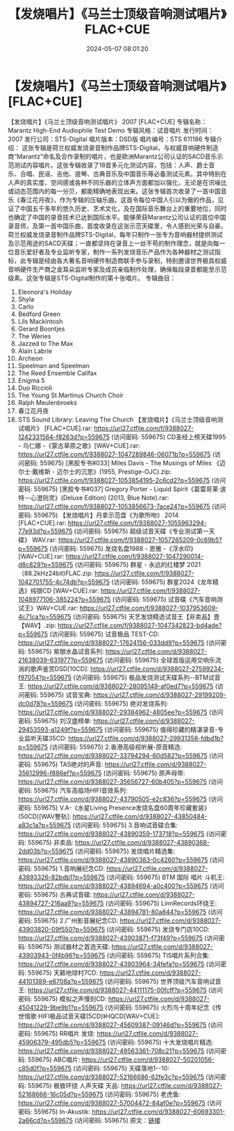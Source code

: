 ﻿---
title: 【发烧唱片】《马兰士顶级音响测试唱片》FLAC+CUE
date: 2024-05-07 08:01:20
categories: 试音碟、非卖品、发烧碟
tags: 纯音雅乐
---
# 【发烧唱片】《马兰士顶级音响测试唱片》[FLAC+CUE]

【发烧唱片】《马兰士顶级音响测试唱片》 2007 [FLAC+CUE]
专辑名称：Marantz High-End Audiophile Test Demo
专辑风格：试音唱片
发行时间：2007
发行公司：STS-Digital
唱片版本：DSD版
唱片编号：STS 611186
专辑介绍：
这张专辑是荷兰权威发烧录音制作品牌STS-Digital，与权威音响硬件制造商“Marantz”命名及合作录制的唱片，也是欧洲Marantz公司认证的SACD音乐示范测试内容唱片。这张专辑收录了18首多元化测试内容，包括：人声、爵士音乐、合唱、民谣、吉他、提琴、古典音乐及中国音乐等必备测试元素。其中特别在人声的真实度、空间感或各种不同乐器的立体声方面都加以强化，无论是在讯噪比或动态范围内的每一分贝，都能精确地表现出来。这张专辑首次收录了一首中国音乐《春江花月夜》，作为专辑的压轴乐曲。这首令每位中国人引以为傲的作品，见证了中国五千多年的悠久历史、艺术文化，及在国际音乐舞台上的重要地位，同时也确定了中国的录音技术已达到国际水平。能够荣获Marantz公司认证的首位中国录音师，及第一首中国乐曲，首度收录在这张示范天碟里，令人感到光荣与自豪。
荷兰权威发烧录音制作品牌STS-Digital，每年只制作一张专为音响器材提供测试及示范用途的SACD天碟；一直都坚持在录音上一丝不苟的制作理念，就是向每一位音乐爱好者及专业监听专家，制作一系列发烧音乐产品作为各种器材之测试指标，此专辑是经由各大著名音响硬件制造商联手参与录制，特别邀请世界极具权威音响硬件生产商之金耳朵监听专家及成员亲临制作处理，确保每段录音都能至示范级素。这张专辑是STS-Digital制作的第十张唱片。
专辑曲目：
01. Eleonora's Holiday
02. Shyla
03. Carlo
04. Bedford Green
05. Lils Mackintosh
06. Gerard Boontjes
07. The Weries
08. Jazzed to The Max
09. Alain Labrie
10. Archeon
11. Speelman and Speelman
12. The Reed Ensemble Califax
13. Enigma 5
14. Duo Riccioli
15. The Young St.Martinus Church Choir
16. Ralph Meulenbroeks
17. 春江花月夜
18. STS Sound Library: Leaving The Church
【发烧唱片】《马兰士顶级音响测试唱片》 [FLAC+CUE].rar: https://url27.ctfile.com/f/9388027-1242331564-f8263d?p=559675
(访问密码: 559675)
CD圣经上榜天碟1995 - 乌仁娜 -《蒙古草原之歌》[WAV+CUE].rar: https://url27.ctfile.com/f/9388027-1047289846-06071b?p=559675
(访问密码: 559675)
[黑胶专书#033] Miles Davis - The Musings of Miles 《迈尔士·戴维斯 -
迈尔士的沉思》(1955, Prestige-OJC).zip: https://url27.ctfile.com/f/9388027-1053854195-2c6cd2?p=559675
(访问密码: 559675)
[黑胶专书#037] Gregory Porter - Liquid Spirit《葛雷哥莱·波特－心澄则灵》(Deluxe
Edition) (2013, Blue Note).rar: https://url27.ctfile.com/f/9388027-1053856673-7ace24?p=559675
(访问密码: 559675)
【发烧唱片】丹拿示范盘《为歌所吻》 2014 [FLAC+CUE].rar: https://url27.ctfile.com/f/9388027-1055963294-77e93d?p=559675
(访问密码: 559675)
超级试音天碟《专业测试第一天碟》 WAV.rar: https://url27.ctfile.com/f/9388027-1057265209-0c69b5?p=559675
(访问密码: 559675)
发烧名盘1988 - 恩雅 -《浮水印》 [WAV+CUE].rar: https://url27.ctfile.com/f/9388027-1047290014-d8c829?p=559675
(访问密码: 559675)
群星 - 永远的红楼梦 2021 （88.2kHz24bit)FLAC.zip: https://url27.ctfile.com/f/9388027-1042701755-4c74db?p=559675
(访问密码: 559675)
群星2024《龙年精选》纯银CD [WAV+CUE].rar: https://url27.ctfile.com/f/9388027-1048977106-385224?p=559675
(访问密码: 559675)
试音碟《汽车音响测试王》WAV+CUE.rar: https://url27.ctfile.com/f/9388027-1037953609-4c71ca?p=559675
(访问密码: 559675)
天艺发烧精选试音王【非卖品】壹【WAV】.zip: https://url27.ctfile.com/f/9388027-1047342823-bd4ade?p=559675
(访问密码: 559675)
试音极品 TEST-CD: https://url27.ctfile.com/d/9388027-17624156-033dd9?p=559675
(访问密码: 559675)
紫银水晶试音系列: https://url27.ctfile.com/d/9388027-21638039-631977?p=559675
(访问密码: 559675)
全球首版运用交响乐流淌的歌声鉴赏DSD[10CD]: https://url27.ctfile.com/d/9388027-27599234-f97054?p=559675
(访问密码: 559675)
极品发烧测试天碟系列--BTM试音王: https://url27.ctfile.com/d/9388027-28095149-af0ed7?p=559675
(访问密码: 559675)
试音宝典: https://url27.ctfile.com/d/9388027-29199209-dc0d78?p=559675
(访问密码: 559675)
绝对发烧系列: https://url27.ctfile.com/d/9388027-29384962-4805ee?p=559675
(访问密码: 559675)
刘汉盛榜单: https://url27.ctfile.com/d/9388027-29453593-a1249f?p=559675
(访问密码: 559675)
值得珍藏的精湛录音-专业监听天碟35CD: https://url27.ctfile.com/d/9388027-29931358-fdbd1b?p=559675
(访问密码: 559675)
2.香港高级视听展-原音精选: https://url27.ctfile.com/d/9388027-33794294-60d582?p=559675
(访问密码: 559675)
TAS绝对的声音: https://url27.ctfile.com/d/9388027-35612996-f886ef?p=559675
(访问密码: 559675)
原声母带: https://url27.ctfile.com/d/9388027-35656727-60b405?p=559675
(访问密码: 559675)
汽车高临场HIFI音效系列: https://url27.ctfile.com/d/9388027-43790505-e2c836?p=559675
(访问密码: 559675)
V.A-《水星Living Presence发烧名盘60周年珍藏套装》(50CD)[WAV整轨]: https://url27.ctfile.com/d/9388027-43850484-a83c1a?p=559675
(访问密码: 559675)
3.音响试音碟合集: https://url27.ctfile.com/d/9388027-43890359-173718?p=559675
(访问密码: 559675)
非卖品: https://url27.ctfile.com/d/9388027-43890368-2dd03b?p=559675
(访问密码: 559675)
发烧唱片精选集: https://url27.ctfile.com/d/9388027-43890383-0c4260?p=559675
(访问密码: 559675)
1.音响展纪念CD: https://url27.ctfile.com/d/9388027-43893326-82bdb1?p=559675
(访问密码: 559675)
BTM 国际 唱片 斗机王: https://url27.ctfile.com/d/9388027-43894694-a0c400?p=559675
(访问密码: 559675)
古典试音碟: https://url27.ctfile.com/d/9388027-43894727-216aa9?p=559675
(访问密码: 559675)
LinnRecords环绕王: https://url27.ctfile.com/d/9388027-43894781-80a844?p=559675
(访问密码: 559675)
2.广州影音展纪念CD: https://url27.ctfile.com/d/9388027-43903820-09f550?p=559675
(访问密码: 559675)
发烧专门店10CD: https://url27.ctfile.com/d/9388027-43903871-f73f49?p=559675
(访问密码: 559675)
测试器材之首选天碟: https://url27.ctfile.com/d/9388027-43903943-0f4b96?p=559675
(访问密码: 559675)
TIS唱片系列合集: https://url27.ctfile.com/d/9388027-43903964-34fefa?p=559675
(访问密码: 559675)
天籁地球村7CD: https://url27.ctfile.com/d/9388027-44101389-e6708a?p=559675
(访问密码: 559675)
世界顶级汽车音响试音王: https://url27.ctfile.com/d/9388027-44111175-00fcff?p=559675
(访问密码: 559675)
模拟之声慢刻CD: https://url27.ctfile.com/d/9388027-45041229-9be9b1?p=559675
(访问密码: 559675)
火烈鸟十周年纪念《传世情歌·HIFI极品试音天碟(5CD)》HQCD[WAV+CUE]: https://url27.ctfile.com/d/9388027-45609387-09146d?p=559675
(访问密码: 559675)
RR唱片 发烧: https://url27.ctfile.com/d/9388027-45906379-495db5?p=559675
(访问密码: 559675)
十大发烧唱片精选: https://url27.ctfile.com/d/9388027-49563361-708c21?p=559675
(访问密码: 559675)
ABC唱片: https://url27.ctfile.com/d/9388027-50201056-c85d0f?p=559675
(访问密码: 559675)
天碟落地1--10: https://url27.ctfile.com/d/9388027-52166686-62fe3c?p=559675
(访问密码: 559675)
极致环绕 人声天碟 天品: https://url27.ctfile.com/d/9388027-52168666-16c05d?p=559675
(访问密码: 559675)
老虎鱼: https://url27.ctfile.com/d/9388027-57004472-84af0e?p=559675
(访问密码: 559675)
In-Akustik: https://url27.ctfile.com/d/9388027-60693301-2a66cd?p=559675
(访问密码: 559675)
原文：[链接](https://blog.sina.com.cn/s/blog_1647c7e76010315j7.html)